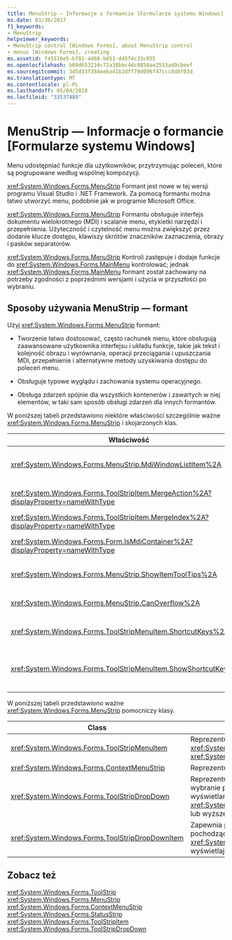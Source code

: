 ```yaml
---
title: MenuStrip — Informacje o formancie [Formularze systemu Windows]
ms.date: 03/30/2017
f1_keywords:
- MenuStrip
helpviewer_keywords:
- MenuStrip control [Windows Forms], about MenuStrip control
- menus [Windows Forms], creating
ms.assetid: f45516e5-bf01-4468-b851-d45f4c33c055
ms.openlocfilehash: b09d653210c72a38bbc4dc0858ae2553ad9cbeef
ms.sourcegitcommit: 3d5d33f384eeba41b2dff79d096f47ccc8d8f03d
ms.translationtype: MT
ms.contentlocale: pl-PL
ms.lasthandoff: 05/04/2018
ms.locfileid: "33537489"
---
```

# <a name="menustrip-control-overview-windows-forms"></a>MenuStrip — Informacje o formancie [Formularze systemu Windows]
Menu udostępniać funkcje dla użytkowników, przytrzymując poleceń, które są pogrupowane według wspólnej kompozycji.  
  
 <xref:System.Windows.Forms.MenuStrip> Formant jest nowe w tej wersji programu Visual Studio i .NET Framework. Za pomocą formantu można łatwo utworzyć menu, podobnie jak w programie Microsoft Office.  
  
 <xref:System.Windows.Forms.MenuStrip> Formantu obsługuje interfejs dokumentu wielokrotnego (MDI) i scalanie menu, etykietki narzędzi i przepełnienia. Użyteczność i czytelność menu można zwiększyć przez dodanie klucze dostępu, klawiszy skrótów znaczników zaznaczenia, obrazy i pasków separatorów.  
  
 <xref:System.Windows.Forms.MenuStrip> Kontroli zastępuje i dodaje funkcje do <xref:System.Windows.Forms.MainMenu> kontrolować; jednak <xref:System.Windows.Forms.MainMenu> formant został zachowany na potrzeby zgodności z poprzednimi wersjami i użycia w przyszłości po wybraniu.  
  
## <a name="ways-to-use-the-menustrip-control"></a>Sposoby używania MenuStrip — formant  
 Użyj <xref:System.Windows.Forms.MenuStrip> formant:  
  
-   Tworzenie łatwo dostosować, często rachunek menu, które obsługują zaawansowane użytkownika interfejsu i układu funkcje, takie jak tekst i kolejność obrazu i wyrównania, operacji przeciągania i upuszczania MDI, przepełnienie i alternatywne metody uzyskiwania dostępu do poleceń menu.  
  
-   Obsługuje typowe wyglądu i zachowania systemu operacyjnego.  
  
-   Obsługa zdarzeń spójnie dla wszystkich kontenerów i zawartych w niej elementów, w taki sam sposób obsługi zdarzeń dla innych formantów.  
  
 W poniższej tabeli przedstawiono niektóre właściwości szczególnie ważne <xref:System.Windows.Forms.MenuStrip> i skojarzonych klas.  
  
|Właściwość|Opis|  
|--------------|-----------------|  
|<xref:System.Windows.Forms.MenuStrip.MdiWindowListItem%2A>|Pobiera lub ustawia <xref:System.Windows.Forms.ToolStripMenuItem> używany do wyświetlania listy formularzy podrzędnych MDI.|  
|<xref:System.Windows.Forms.ToolStripItem.MergeAction%2A?displayProperty=nameWithType>|Pobiera lub ustawia sposób scalania menu podrzędnego z menu nadrzędne w aplikacjach MDI.|  
|<xref:System.Windows.Forms.ToolStripItem.MergeIndex%2A?displayProperty=nameWithType>|Pobiera lub Ustawia położenie elementu scalonego menu MDI aplikacji.|  
|<xref:System.Windows.Forms.Form.IsMdiContainer%2A?displayProperty=nameWithType>|Pobiera lub ustawia wartość wskazującą, czy formularz jest kontenerem dla formularzy podrzędnych MDI.|  
|<xref:System.Windows.Forms.MenuStrip.ShowItemToolTips%2A>|Pobiera lub ustawia wartość wskazującą, czy etykietki narzędzi są wyświetlane dla <xref:System.Windows.Forms.MenuStrip>.|  
|<xref:System.Windows.Forms.MenuStrip.CanOverflow%2A>|Pobiera lub ustawia wartość wskazującą czy <xref:System.Windows.Forms.MenuStrip> obsługuje przepełnienie funkcji.|  
|<xref:System.Windows.Forms.ToolStripMenuItem.ShortcutKeys%2A>|Pobiera lub ustawia klawisze skrótu skojarzony z <xref:System.Windows.Forms.ToolStripMenuItem>.|  
|<xref:System.Windows.Forms.ToolStripMenuItem.ShowShortcutKeys%2A>|Pobiera lub ustawia wartość wskazującą, czy klawisze skrótów, które są skojarzone z <xref:System.Windows.Forms.ToolStripMenuItem> są wyświetlane obok pozycji <xref:System.Windows.Forms.ToolStripMenuItem>.|  
  
 W poniższej tabeli przedstawiono ważne <xref:System.Windows.Forms.MenuStrip> pomocniczy klasy.  
  
|Class|Opis|  
|-----------|-----------------|  
|<xref:System.Windows.Forms.ToolStripMenuItem>|Reprezentuje wybór opcji, wyświetlany na <xref:System.Windows.Forms.MenuStrip> lub <xref:System.Windows.Forms.ContextMenuStrip>.|  
|<xref:System.Windows.Forms.ContextMenuStrip>|Reprezentuje menu skrótów.|  
|<xref:System.Windows.Forms.ToolStripDropDown>|Reprezentuje kontrolkę umożliwiającą użytkownikowi wybranie pojedynczego elementu z listy, która jest wyświetlana, gdy użytkownik kliknie <xref:System.Windows.Forms.ToolStripDropDownButton> lub wyższego poziomu elementu menu.|  
|<xref:System.Windows.Forms.ToolStripDropDownItem>|Zapewnia podstawowe funkcje dla kontrolek pochodzące z <xref:System.Windows.Forms.ToolStripItem> wyświetlający elementów listy rozwijanej, po kliknięciu.|  
  
## <a name="see-also"></a>Zobacz też  
 <xref:System.Windows.Forms.ToolStrip>  
 <xref:System.Windows.Forms.MenuStrip>  
 <xref:System.Windows.Forms.ContextMenuStrip>  
 <xref:System.Windows.Forms.StatusStrip>  
 <xref:System.Windows.Forms.ToolStripItem>  
 <xref:System.Windows.Forms.ToolStripDropDown>
